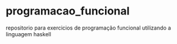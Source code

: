 # programacao_funcional
repositorio para exercicios de programação funcional utilizando a linguagem haskell 
